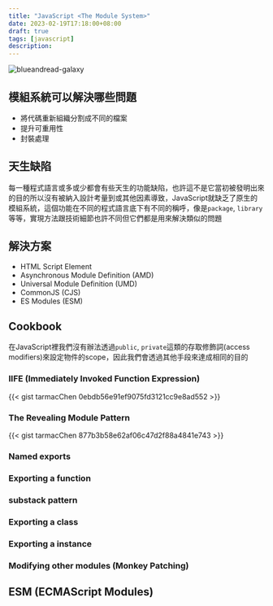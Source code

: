 ```yaml
---
title: "JavaScript <The Module System>"
date: 2023-02-19T17:18:00+08:00
draft: true
tags: [javascript]
description: 
---
```


![blueandread-galaxy]

## 模組系統可以解決哪些問題

- 將代碼重新組織分割成不同的檔案
- 提升可重用性
- 封裝處理

## 天生缺陷

每一種程式語言或多或少都會有些天生的功能缺陷，也許這不是它當初被發明出來的目的所以沒有被納入設計考量到或其他因素導致，JavaScript就缺乏了原生的模組系統，這個功能在不同的程式語言底下有不同的稱呼，像是`package`, `library`等等，實現方法跟技術細節也許不同但它們都是用來解決類似的問題

## 解決方案 

- HTML Script Element
- Asynchronous Module Definition (AMD)
- Universal Module Definition (UMD)
- CommonJS (CJS)
- ES Modules (ESM)

## Cookbook

在JavaScript裡我們沒有辦法透過`public`, `private`這類的存取修飾詞(access modifiers)來設定物件的scope，因此我們會透過其他手段來達成相同的目的

### IIFE (Immediately Invoked Function Expression)

{{< gist tarmacChen 0ebdb56e91ef9075fd3121cc9e8ad552 >}}

### The Revealing Module Pattern

{{< gist tarmacChen 877b3b58e62af06c47d2f88a4841e743 >}}

### Named exports

### Exporting a function

### substack pattern

### Exporting a class

### Exporting a instance

### Modifying other modules (Monkey Patching)

## ESM (ECMAScript Modules)

[blueandread-galaxy]: /img/blueandred-galaxy.jpg
